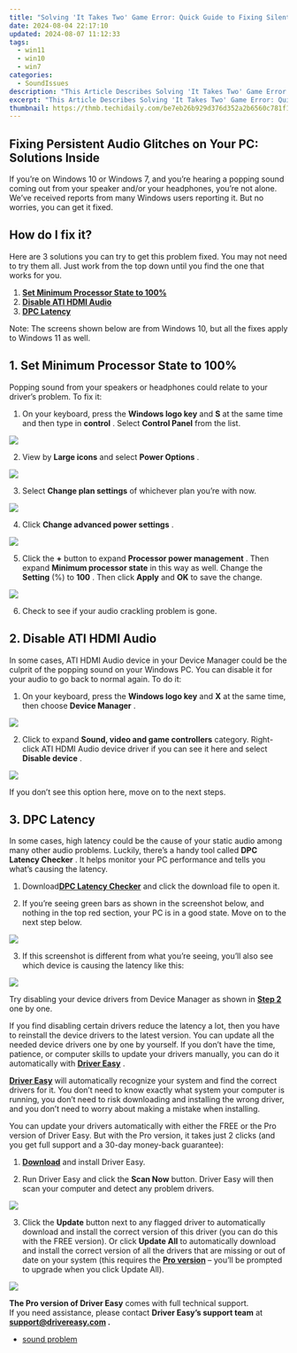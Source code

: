 ```yaml
---
title: "Solving 'It Takes Two' Game Error: Quick Guide to Fixing Silent Playback on Your Computer"
date: 2024-08-04 22:17:10
updated: 2024-08-07 11:12:33
tags:
  - win11
  - win10
  - win7
categories:
  - SoundIssues
description: "This Article Describes Solving 'It Takes Two' Game Error: Quick Guide to Fixing Silent Playback on Your Computer"
excerpt: "This Article Describes Solving 'It Takes Two' Game Error: Quick Guide to Fixing Silent Playback on Your Computer"
thumbnail: https://thmb.techidaily.com/be7eb26b929d376d352a2b6560c781f129b853a9868bdf923c96ee4b76c8aaef.jpg
---
```


## Fixing Persistent Audio Glitches on Your PC: Solutions Inside

If you’re on Windows 10 or Windows 7, and you’re hearing a popping sound coming out from your speaker and/or your headphones, you’re not alone. We’ve received reports from many Windows users reporting it. But no worries, you can get it fixed.

## **How do I fix it?**

 Here are 3 solutions you can try to get this problem fixed. You may not need to try them all. Just work from the top down until you find the one that works for you.

1. **[Set Minimum Processor State to 100%](https://tools.techidaily.com/drivereasy/download/)**
2. **[Disable ATI HDMI Audio](https://tools.techidaily.com/drivereasy/download/)**
3. [**DPC Latency**](https://tools.techidaily.com/drivereasy/download/)

 Note: The screens shown below are from Windows 10, but all the fixes apply to Windows 11 as well.

## **1\. Set Minimum Processor State to 100%**

 Popping sound from your speakers or headphones could relate to your driver’s problem. To fix it:

 1) On your keyboard, press the **Windows logo key**  and **S** at the same time and then type in **control** . Select **Control Panel** from the list.

![](https://images.drivereasy.com/wp-content/uploads/2017/08/img_59a52a57919f5.png)

 2) View by **Large icons** and select **Power Options** .

![](https://images.drivereasy.com/wp-content/uploads/2017/08/img_59a52ab2cb848.jpg)

 3) Select **Change plan settings** of whichever plan you’re with now.

![](https://images.drivereasy.com/wp-content/uploads/2017/08/img_59a52ae2775a7.jpg)

 4) Click **Change advanced power settings** .

![](https://images.drivereasy.com/wp-content/uploads/2017/08/img_59a52b27c8486.png)

 5) Click the **+** button to expand **Processor power management** . Then expand **Minimum processor state** in this way as well. Change the **Setting** (%) to **100** . Then click **Apply** and **OK** to save the change.

![](https://images.drivereasy.com/wp-content/uploads/2017/08/img_59a52b6ad9a11.png)

6) Check to see if your audio crackling problem is gone.

## **2\. Disable ATI HDMI Audio**

 In some cases, ATI HDMI Audio device in your Device Manager could be the culprit of the popping sound on your Windows PC. You can disable it for your audio to go back to normal again. To do it:

 1) On your keyboard, press the **Windows logo key** and **X** at the same time, then choose **Device Manager** .

![](https://images.drivereasy.com/wp-content/uploads/2017/08/img_59a52d1713a49.png)

 2) Click to expand **Sound, video and game controllers** category. Right-click ATI HDMI Audio device driver if you can see it here and select **Disable device** .

![](https://images.drivereasy.com/wp-content/uploads/2017/08/img_59a52db77fe74.png)

If you don’t see this option here, move on to the next steps.

## **3\. DPC Latency**

 In some cases, high latency could be the cause of your static audio among many other audio problems. Luckily, there’s a handy tool called **DPC Latency Checker** . It helps monitor your PC performance and tells you what’s causing the latency.

 1) Download[**DPC Latency Checker**](https://www.softpedia.com/get/System/System-Info/DPC-Latency-Checker.shtml) and click the download file to open it.

 2) If you’re seeing green bars as shown in the screenshot below, and nothing in the top red section, your PC is in a good state. Move on to the next step below.

![](https://images.drivereasy.com/wp-content/uploads/2017/08/img_59a5313c8fd13.png)

 3) If this screenshot is different from what you’re seeing, you’ll also see which device is causing the latency like this:

![](https://images.drivereasy.com/wp-content/uploads/2017/08/img_59a533a0c245d.png)

 Try disabling your device drivers from Device Manager as shown in **[Step 2](https://tools.techidaily.com/drivereasy/download/)**  one by one.

 If you find disabling certain drivers reduce the latency a lot, then you have to reinstall the device drivers to the latest version. You can update all the needed device drivers one by one by yourself. If you don’t have the time, patience, or computer skills to update your drivers manually, you can do it automatically with **[Driver Easy](https://tools.techidaily.com/drivereasy/download/)**  .

**[Driver Easy](https://tools.techidaily.com/drivereasy/download/)**  will automatically recognize your system and find the correct drivers for it. You don’t need to know exactly what system your computer is running, you don’t need to risk downloading and installing the wrong driver, and you don’t need to worry about making a mistake when installing.

 You can update your drivers automatically with either the FREE or the Pro version of Driver Easy. But with the Pro version, it takes just 2 clicks (and you get full support and a 30-day money-back guarantee):

 1) [**Download**](https://tools.techidaily.com/drivereasy/download/) and install Driver Easy.

 2) Run Driver Easy and click the **Scan Now** button. Driver Easy will then scan your computer and detect any problem drivers.

![](https://images.drivereasy.com/wp-content/uploads/2021/11/DE-scan-10.jpg)

 3) Click the **Update** button next to any flagged driver to automatically download and install the correct version of this driver (you can do this with the FREE version). Or click **Update All** to automatically download and install the correct version of all the drivers that are missing or out of date on your system (this requires the **[Pro version](https://tools.techidaily.com/drivereasy/download/)**  – you’ll be prompted to upgrade when you click Update All).

![](https://images.drivereasy.com/wp-content/uploads/2021/11/de-update-audio-driver.jpg)

**The Pro version of Driver Easy** comes with full technical support.  
 If you need assistance, please contact **Driver Easy’s support team** at **[support@drivereasy.com](https://tools.techidaily.com/drivereasy/download/) .**

* [sound problem](https://tools.techidaily.com/drivereasy/download/)

<ins class="adsbygoogle"
     style="display:block"
     data-ad-format="autorelaxed"
     data-ad-client="ca-pub-7571918770474297"
     data-ad-slot="1223367746"></ins>



<ins class="adsbygoogle"
     style="display:block"
     data-ad-client="ca-pub-7571918770474297"
     data-ad-slot="8358498916"
     data-ad-format="auto"
     data-full-width-responsive="true"></ins>
